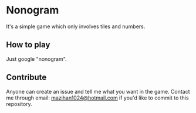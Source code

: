 # Nonogram
It's a simple game which only involves tiles and numbers.
## How to play
Just google "nonogram".
## Contribute
Anyone can create an issue and tell me what you want in the game.
Contact me through email: mazihan1024@hotmail.com if you'd like to commit to this repository.
